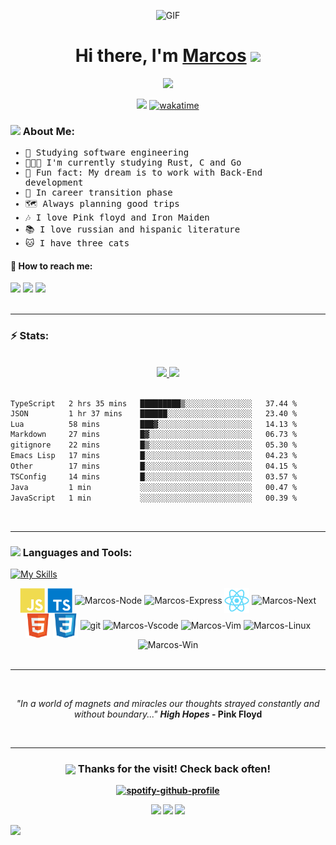 <p align="center">
<img alt="GIF" src="https://user-images.githubusercontent.com/48784001/130169241-21e51597-9693-47ff-a304-de1812851cd7.gif" />
</p>

<div align="center">
   <h1>Hi there, I'm <a href="">Marcos</a> <img src="https://media.giphy.com/media/hvRJCLFzcasrR4ia7z/giphy.gif" width="25px"> </h1>    
   <img src="https://pronoun.cyou/x/y?subject=He&object=Him&height=20"> 
   
   ![](https://komarev.com/ghpvc/?username=marcoswlrich&color=268F77&label=Profile+Views) [![wakatime](https://wakatime.com/badge/user/7630e9eb-8fff-4e56-b8e4-5a5223c7d1e0.svg)](https://wakatime.com/@7630e9eb-8fff-4e56-b8e4-5a5223c7d1e0)
</div>

<div>

### <img src="https://github.com/TheDudeThatCode/TheDudeThatCode/blob/master/Assets/Developer.gif" width="30"> About Me:

<samp> 
   
- 🚀 Studying software engineering
- 👨🏻‍💻 I'm currently studying Rust, C and Go
- 👾 Fun fact: My dream is to work with Back-End development
- 📢 In career transition phase
- 🗺 Always planning good trips
- 🎶 I love Pink floyd and Iron Maiden
- 📚 I love russian and hispanic literature
- 🐱 I have three cats
   
</samp>

</div>

<h4 align="left">💬 How to reach me:</h4>
<div>
   <a href="https://www.linkedin.com/in/marcos-wlrich-703521223/" target="_blank"><img src="https://img.shields.io/badge/-LinkedIn-%230077B5?style=for-the-badge&logo=linkedin&logoColor=white" target="_blank"></a> 
   <a href = "mailto:marcosapw.dev@gmail.com"><img src="https://img.shields.io/badge/Gmail-D14836?style=for-the-badge&logo=gmail&logoColor=white" target="_blank"></a>
   <a href="https://twitter.com/marcoswlrich_" target="_blank"><img src="https://img.shields.io/badge/Twitter-1DA1F2?style=for-the-badge&logo=twitter&logoColor=white" target="_blank"></a>
  </div>
<br>

___

<h3> &#9889 Stats:</h3>
<br>
 <div align="center">
  <a href="https://github.com/marcoswlrich">
  <img height="180em" src="https://github-readme-stats.vercel.app/api?username=marcoswlrich&show_icons=true&theme=nord&include_all_commits=true&count_private=true"/>
  <img height="180em" src="https://github-readme-stats.vercel.app/api/top-langs/?username=marcoswlrich&layout=compact&langs_count=7&theme=nord"/>
 </div>
<br> 

<!--START_SECTION:waka-->

```txt
TypeScript   2 hrs 35 mins   █████████▒░░░░░░░░░░░░░░░   37.44 %
JSON         1 hr 37 mins    ██████░░░░░░░░░░░░░░░░░░░   23.40 %
Lua          58 mins         ███▓░░░░░░░░░░░░░░░░░░░░░   14.13 %
Markdown     27 mins         █▓░░░░░░░░░░░░░░░░░░░░░░░   06.73 %
gitignore    22 mins         █▒░░░░░░░░░░░░░░░░░░░░░░░   05.30 %
Emacs Lisp   17 mins         █░░░░░░░░░░░░░░░░░░░░░░░░   04.23 %
Other        17 mins         █░░░░░░░░░░░░░░░░░░░░░░░░   04.15 %
TSConfig     14 mins         █░░░░░░░░░░░░░░░░░░░░░░░░   03.57 %
Java         1 min           ░░░░░░░░░░░░░░░░░░░░░░░░░   00.47 %
JavaScript   1 min           ░░░░░░░░░░░░░░░░░░░░░░░░░   00.39 %
```

<!--END_SECTION:waka-->

<br>
   
-------

   
<h3><img src = "https://media1.giphy.com/media/JZ40cnfnN11KycrvMF/giphy.gif?cid=ecf05e47a0n3gi1bfqntqmob8g9aid1oyj2wr3ds3mg700bl&rid=giphy.gif" width = 30> Languages and Tools:</h3> 

[![My Skills](https://skillicons.dev/icons?i=aws,gcp,azure,react,vue,flutter&perline=15)](https://skillicons.dev)
  
   <div align="center" style="display: inline_block">
     
  
     
  <img align="center" alt="Marcos-Js" height="40" width="40" src="https://raw.githubusercontent.com/devicons/devicon/master/icons/javascript/javascript-plain.svg">
  <img align="center" alt="Marcos-Ts" height="40" width="40" src="https://raw.githubusercontent.com/devicons/devicon/master/icons/typescript/typescript-plain.svg">
  <img align="center" alt="Marcos-Node" height="40"  width="40" src="https://cdn.jsdelivr.net/gh/devicons/devicon/icons/nodejs/nodejs-original.svg" >
  <img align="center" alt="Marcos-Express" height="40"  width="40" src="https://cdn.jsdelivr.net/gh/devicons/devicon/icons/express/express-original.svg" >
  <img align="center" alt="Marcos-React" height="40" width="40" src="https://raw.githubusercontent.com/devicons/devicon/master/icons/react/react-original.svg">
  <img align="center" alt="Marcos-Next" height="40" width="40" src="https://cdn.jsdelivr.net/gh/devicons/devicon/icons/nextjs/nextjs-original.svg" >
  <img align="center" alt="Marcos-HTML" height="40" width="40" src="https://raw.githubusercontent.com/devicons/devicon/master/icons/html5/html5-original.svg">
  <img align="center" alt="Marcos-CSS" height="40" width="40" src="https://raw.githubusercontent.com/devicons/devicon/master/icons/css3/css3-original.svg">
  <img  align="center" src="https://www.vectorlogo.zone/logos/git-scm/git-scm-icon.svg" alt="git" width="40" height="40"/>
  <img align="center" alt="Marcos-Vscode" height="40" width="40" src="https://img.icons8.com/color/48/000000/visual-studio-code-2019.png"/>   
  <img align="center" alt="Marcos-Vim" height="40" width="40" src="https://cdn.jsdelivr.net/gh/devicons/devicon/icons/vim/vim-original.svg" />
  <img align="center" alt="Marcos-Linux" height="40" width="40" src="https://cdn.jsdelivr.net/gh/devicons/devicon/icons/linux/linux-original.svg" > 
  <img align="center" alt="Marcos-Win" height="40" width="40" src="https://img.icons8.com/fluency/48/000000/windows-10.png"/>
     
 
  </div>
  <br>
  
-------

<br>
<p align="center"><em>"In a world of magnets and miracles our thoughts strayed constantly and without boundary..." <strong>High Hopes<strong></em> -<strong> Pink Floyd<strong> </p>
<br>
   

   
-------   
   
<h3 align="center"><img align ='center' src='https://media2.giphy.com/media/UQDSBzfyiBKvgFcSTw/giphy.gif?cid=ecf05e47p3cd513axbek3f56ti3jzizq8hincw20jauyyfyw&rid=giphy.gif' width ='30'> Thanks for the visit! Check back often!</h3>
   
<div align="center">
   
[![spotify-github-profile](https://spotify-github-profile.vercel.app/api/view?uid=12157511204&cover_image=true&theme=novatorem&show_offline=false&background_color=121212&interchange=true&bar_color=53b14f&bar_color_cover=false)](https://spotify-github-profile.vercel.app/api/view?uid=12157511204&redirect=true)
   
</div>
   
<div align="center"> 
   <a href="https://medium.com/@marcoswlrich" target="_blank"><img src="https://img.shields.io/badge/Medium-12100E?style=for-the-badge&logo=medium&logoColor=white" target="_blank"></a>
   <a href="https://www.instagram.com/marcoswlrich/" target="_blank"><img src="https://img.shields.io/badge/-Instagram-%23E4405F?style=for-the-badge&logo=instagram&logoColor=white" target="_blank"></a>
   <a href="https://dev.to/marcoswlrich" target="_blank"><img src="https://img.shields.io/badge/dev.to-0A0A0A?style=for-the-badge&logo=devdotto&logoColor=white" target="_blank">    </a>
</div>
   
![](https://gitwar.herokuapp.com/badge?username=your-github-marcoswlrich&color=green)

